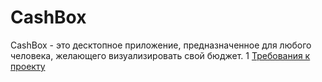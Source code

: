 # CashBox
CashBox - это десктопное приложение, предназначенное для любого человека, желающего визуализировать свой бюджет.
1 [Требования к проекту](docs/project_requirements.md) 
